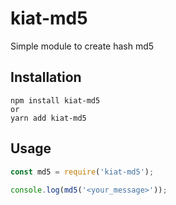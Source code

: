 # kiat-md5

Simple module to create hash md5

## Installation

````
npm install kiat-md5
or
yarn add kiat-md5
````

## Usage

````javascript
const md5 = require('kiat-md5');
 
console.log(md5('<your_message>'));
````
